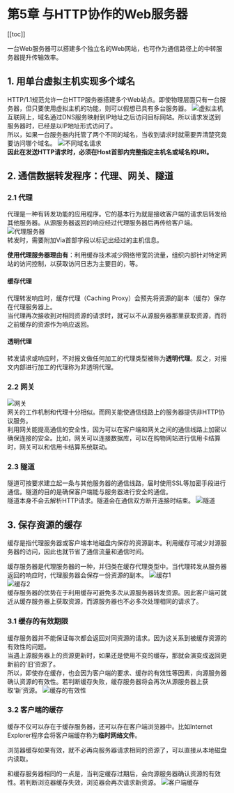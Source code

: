 # 第5章 与HTTP协作的Web服务器

[[toc]]

一台Web服务器可以搭建多个独立名的Web网站，也可作为通信路径上的中转服务器提升传输效率。

## 1. 用单台虚拟主机实现多个域名
HTTP/1.1规范允许一台HTTP服务器搭建多个Web站点。即使物理层面只有一台服务器，但只要使用虚拟主机的功能，则可以假想已具有多台服务器。
![虚拟主机](/Blog/images/HTTP图解/5虚拟主机.png)  
互联网上，域名通过DNS服务映射到IP地址之后访问目标网站。所以请求发送到服务器时，已经是以IP地址形式访问了。   
所以，如果一台服务器内托管了两个不同的域名，当收到请求时就需要弄清楚究竟要访问哪个域名。
![不同域名请求](/Blog/images/HTTP图解/5不同域名请求.png)  
**因此在发送HTTP请求时，必须在Host首部内完整指定主机名或域名的URI。**

## 2. 通信数据转发程序：代理、网关、隧道
### 2.1 代理
代理是一种有转发功能的应用程序。它的基本行为就是接收客户端的请求后转发给其他服务器。从源服务器返回的响应经过代理服务器后再传给客户端。
![代理服务器](/Blog/images/HTTP图解/5代理服务器.png)   
转发时，需要附加Via首部字段以标记出经过的主机信息。

**使用代理服务器理由有**：利用缓存技术减少网络带宽的流量，组织内部针对特定网站的访问控制，以获取访问日志为主要目的，等。

#### 缓存代理
代理转发响应时，缓存代理（Caching Proxy）会预先将资源的副本（缓存）保存在代理服务器上。   
当代理再次接收到对相同资源的请求时，就可以不从源服务器那里获取资源，而将之前缓存的资源作为响应返回。

#### 透明代理
转发请求或响应时，不对报文做任何加工的代理类型被称为**透明代理**。反之，对报文内部进行加工的代理称为非透明代理。

### 2.2 网关
![网关](/Blog/images/HTTP图解/5网关.png)   
网关的工作机制和代理十分相似。而网关能使通信线路上的服务器提供非HTTP协议服务。  
利用网关能提高通信的安全性，因为可以在客户端和网关之间的通信线路上加密以确保连接的安全。比如，网关可以连接数据库，可以在购物网站进行信用卡结算时，网关可以和信用卡结算系统联动。

### 2.3 隧道
隧道可按要求建立起一条与其他服务器的通信线路，届时使用SSL等加密手段进行通信。隧道的目的是确保客户端能与服务器进行安全的通信。   
隧道本身不会去解析HTTP请求。隧道会在通信双方断开连接时结束。
![隧道](/Blog/images/HTTP图解/5隧道.png)   

## 3. 保存资源的缓存
缓存是指代理服务器或客户端本地磁盘内保存的资源副本。利用缓存可减少对源服务器的访问，因此也就节省了通信流量和通信时间。

缓存服务器是代理服务器的一种，并归类在缓存代理类型中。当代理转发从服务器返回的响应时，代理服务器会保存一份资源的副本。
![缓存1](/Blog/images/HTTP图解/5缓存1.png)   
![缓存2](/Blog/images/HTTP图解/5缓存2.png)   
缓存服务器的优势在于利用缓存可避免多次从源服务器转发资源。因此客户端可就近从缓存服务器上获取资源，而源服务器也不必多次处理相同的请求了。

### 3.1 缓存的有效期限
缓存服务器并不能保证每次都会返回对同资源的请求。因为这关系到被缓存资源的有效性的问题。  
当遇上源服务器上的资源更新时，如果还是使用不变的缓存，那就会演变成返回更新前的‘旧’资源了。  
所以，即使存在缓存，也会因为客户端的要求、缓存的有效性等因素，向源服务器确认资源的有效性。若判断缓存失败，缓存服务器将会再次从源服务器上获取‘新’资源。
![缓存的有效性](/Blog/images/HTTP图解/5缓存的有效性.png)   

### 3.2 客户端的缓存
缓存不仅可以存在于缓存服务器，还可以存在客户端浏览器中。比如Internet Explorer程序会将客户端缓存称为**临时网络文件**。

浏览器缓存如果有效，就不必再向服务器请求相同的资源了，可以直接从本地磁盘内读取。

和缓存服务器相同的一点是，当判定缓存过期后，会向源服务器确认资源的有效性。若判断浏览器缓存失效，浏览器会再次请求新资源。
![客户端缓存](/Blog/images/HTTP图解/5客户端缓存.png)